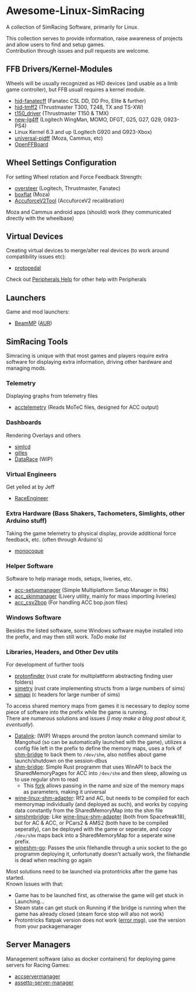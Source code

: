# Awesome-Linux-SimRacing
A collection of SimRacing Software, primarily for Linux.  
  
This collection serves to provide information, raise awareness of projects and allow users to find and setup games.  
Contribution through issues and pull requests are welcome.

## FFB Drivers/Kernel-Modules 
Wheels will be usually recognized as HID devices (and usable as a limb game controller), but FFB usuall requires a kernel module.  
- [hid-fanatecff](https://github.com/gotzl/hid-fanatecff) (Fanatec CSL DD, DD Pro, Elite & further)
- [hid-tmff2](https://github.com/Kimplul/hid-tmff2) (Thrustmaster T300, T248, TX and TS-XW)
- [t150_driver](https://github.com/scarburato/t150_driver) (Thrustmaster T150 & TMX)
- [new-lg4ff](https://github.com/berarma/new-lg4ff) (Logitech WingMan, MOMO, DFGT, G25, G27, G29, G923-PS4)
- Linux Kernel 6.3 and up (Logitech G920 and G923-Xbox)
- [universal-pidff](https://github.com/JacKeTUs/universal-pidff) (Moza, Cammus, etc)
- [OpenFFBoard](https://github.com/Ultrawipf/OpenFFBoard)


## Wheel Settings Configuration
For setting Wheel rotation and Force Feedback Strength:
- [oversteer](https://github.com/berarma/oversteer) (Logitech, Thrustmaster, Fanatec)
- [boxflat](https://github.com/Lawstorant/boxflat) (Moza)
- [AccuforceV2Tool](https://github.com/Spacefreak18/accuforcev2tool) (AccuforceV2 recalibration)


Moza and Cammus android apps (should) work (they communicated directly with the wheelbase)

## Virtual Devices
Creating virtual devices to merge/alter real devices (to work around compatibility issues etc):
- [protopedal](https://gitlab.com/openirseny/protopedal)
  
Check out [Peripherals Help](/Additional/Peripherals-Help.md) for other help with Peripherals

## Launchers
Game and mod launchers:
- [BeamMP](/Additional/BeamMP.md) ([AUR](https://aur.archlinux.org/packages/beammp-launcher-git))

## SimRacing Tools
Simracing is unique with that most games and players require extra software for displaying extra information, driving other hardware and managing mods.

### Telemetry
Displaying graphs from telemetry files
- [acctelemetry](https://github.com/gotzl/acctelemetry) (Reads MoTeC files, designed for ACC output)

### Dashboards
Rendering Overlays and others
- [simlcd](https://github.com/Spacefreak18/simlcd)
- [gilles](https://github.com/Spacefreak18/gilles)
- [DataRace](https://github.com/LukasLichten/DataRace) (WIP)

### Virtual Engineers
Get yelled at by Jeff
- [RaceEngineer](https://github.com/Spacefreak18/raceengineer)

### Extra Hardware (Bass Shakers, Tachometers, Simlights, other Arduino stuff)
Taking the game telemetry to physical display, provide additional force feedback, etc. (often through Arduino's)
- [monocoque](https://github.com/Spacefreak18/monocoque)

### Helper Software
Software to help manage mods, setups, liveries, etc.
- [acc-setupmanager](https://gitlab.com/LukasLichten/acc-setupmanager) (Simple Multiplatform Setup Manager in fltk)
- [acc_skinmanager](https://github.com/LukasLichten/acc_skinmanager) (Livery utility, mainly for mass importing livieries)
- [acc_csv2bop](https://github.com/LukasLichten/acc_csv2bop) (For handling ACC bop.json files)

### Windows Software
Besides the listed software, some Windows software maybe installed into the prefix, and may then still work.
*ToDo make list*

### Libraries, Headers, and Other Dev utils
For development of further tools
- [protonfinder](https://github.com/LukasLichten/proton-finder) (rust crate for multiplattform abstracting finding user folders)
- [simetry](https://github.com/adnanademovic/simetry) (rust crate implementing structs from a large numbers of sims)
- [simapi](https://github.com/spacefreak18/simapi) (c headers for large number of sims)
  
To access shared memory maps from games it is necessary to deploy some piece of software into the prefix while the game is running.  
There are numerous solutions and issues (*I may make a blog post about it, eventually*).
- [Datalink](https://github.com/LukasLichten/Datalink): (WIP) Wrapps around the proton launch command similar to Mangohud (so can be automatically launched with the game), utilizes a config file left in the prefix to define the memory maps, uses a fork of [shm-bridge](https://github.com/poljar/shm-bridge) to back them to `/dev/shm`, also notifies about game launch/shutdown on the session-dbus
- [shm-bridge](https://github.com/poljar/shm-bridge): Simple Rust programm that uses WinAPI to back the SharedMemoryPages for ACC into `/dev/shm` and then sleep, allowing us to use regular shm to read
  - This [fork](https://github.com/LukasLichten/shm-bridge/tree/generalized) allows passing in the name and size of the memory maps as parameters, making it universal
- [wine-linux-shm-adapter](https://github.com/Spacefreak18/wine-linux-shm-adapter): Rf2 and AC, but needs to be compiled for each memorymap individually (and deployed as such), and works by copying data constantly from the SharedMemoryMap into the shm file
- [simshmbridge](https://github.com/Spacefreak18/simshmbridge): Like [wine-linux-shm-adapter](https://github.com/Spacefreak18/wine-linux-shm-adapter) (both from Spacefreak18), but for AC & ACC, or PCars2 & AMS2 (both have to be compiled seperatly), can be deployed with the game or seperate, and copy `/dev/shm` maps back into a SharedMemoryMap for a seperate wine prefix.
- [wineshm-go](https://github.com/LeonB/wineshm-go): Passes the unix filehandle through a unix socket to the go programm deploying it, unfortunatly doesn't actually work, the filehandle is dead when reaching go again

Most solutions need to be launched via protontricks after the game has started.  
Known Issues with that:
- Game has to be launched first, as otherwise the game will get stuck in Launching...
- Steam state can get stuck on Running if the bridge is running when the game has already closed (steam force stop will also not work)
- Protontricks flatpak version does not work ([error msg](https://gitlab.com/LukasLichten/wine-shakedown#running)), use the version from your packagemanager

## Server Managers
Management software (also as docker containers) for deploying game servers for Racing Games:
- [accservermanager](https://github.com/gotzl/accservermanager) 
- [assetto-server-manager](https://github.com/JustaPenguin/assetto-server-manager) 
